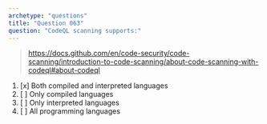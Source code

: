 ```yaml
---
archetype: "questions"
title: "Question 063"
question: "CodeQL scanning supports:"
---
```



> https://docs.github.com/en/code-security/code-scanning/introduction-to-code-scanning/about-code-scanning-with-codeql#about-codeql
1. [x] Both compiled and interpreted languages
1. [ ] Only compiled languages
1. [ ] Only interpreted languages
1. [ ] All programming languages
